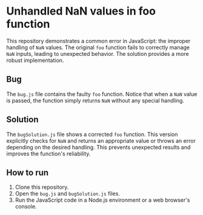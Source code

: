# Unhandled NaN values in foo function

This repository demonstrates a common error in JavaScript:  the improper handling of `NaN` values. The original `foo` function fails to correctly manage `NaN` inputs, leading to unexpected behavior. The solution provides a more robust implementation.

## Bug
The `bug.js` file contains the faulty `foo` function.  Notice that when a `NaN` value is passed, the function simply returns `NaN` without any special handling.

## Solution
The `bugSolution.js` file shows a corrected `foo` function.  This version explicitly checks for `NaN` and returns an appropriate value or throws an error depending on the desired handling. This prevents unexpected results and improves the function's reliability.

## How to run
1. Clone this repository.
2. Open the `bug.js` and `bugSolution.js` files.
3. Run the JavaScript code in a Node.js environment or a web browser's console.